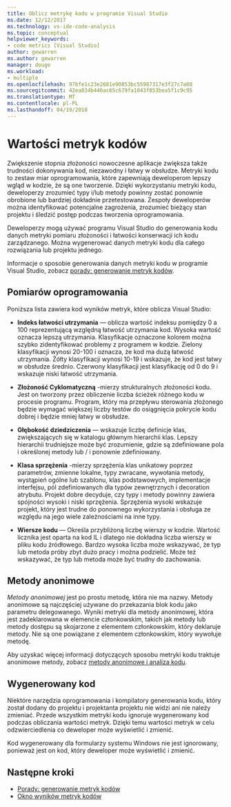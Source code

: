 ```yaml
---
title: Oblicz metrykę kodu w programie Visual Studio
ms.date: 12/12/2017
ms.technology: vs-ide-code-analysis
ms.topic: conceptual
helpviewer_keywords:
- code metrics [Visual Studio]
author: gewarren
ms.author: gewarren
manager: douge
ms.workload:
- multiple
ms.openlocfilehash: 97bfe1c23e2681e90853bc55987317e3f27c7a08
ms.sourcegitcommit: 42ea834b446ac65c679fa1043f853bea5f1c9c95
ms.translationtype: MT
ms.contentlocale: pl-PL
ms.lasthandoff: 04/19/2018
---
```

# <a name="code-metrics-values"></a>Wartości metryk kodów

Zwiększenie stopnia złożoności nowoczesne aplikacje zwiększa także trudności dokonywania kod, niezawodny i łatwy w obsłudze. Metryki kodu to zestaw miar oprogramowania, które zapewniają deweloperom lepszy wgląd w kodzie, że są one tworzenie. Dzięki wykorzystaniu metryki kodu, deweloperzy zrozumieć typy i/lub metody powinny zostać ponownie obrobione lub bardziej dokładnie przetestowana. Zespoły deweloperów można identyfikować potencjalne zagrożenia, zrozumieć bieżący stan projektu i śledzić postęp podczas tworzenia oprogramowania.

Deweloperzy mogą używać programu Visual Studio do generowania kodu danych metryki pomiaru złożoności i łatwości konserwacji ich kodu zarządzanego. Można wygenerować danych metryki kodu dla całego rozwiązania lub projektu jednego.

Informacje o sposobie generowania danych metryki kodu w programie Visual Studio, zobacz [porady: generowanie metryk kodów](../code-quality/how-to-generate-code-metrics-data.md).

## <a name="software-measurements"></a>Pomiarów oprogramowania

Poniższa lista zawiera kod wyników metryk, które oblicza Visual Studio:

- **Indeks łatwości utrzymania** — oblicza wartość indeksu pomiędzy 0 a 100 reprezentującą względną łatwość utrzymania kod. Wysoka wartość oznacza lepszą utrzymania. Klasyfikacje oznaczone kolorem można szybko zidentyfikować problemy z programem w kodzie. Zielony klasyfikacji wynosi 20-100 i oznacza, że kod ma dużą łatwość utrzymania. Żółty klasyfikacji wynosi 10-19 i wskazuje, że kod jest łatwy w obsłudze średnio. Czerwony klasyfikacji jest klasyfikację od 0 do 9 i wskazuje niski łatwość utrzymania.

- **Złożoność Cyklomatyczną** -mierzy strukturalnych złożoności kodu. Jest on tworzony przez obliczenie liczba ścieżek różnego kodu w procesie programu. Program, który ma przepływu sterowania złożonego będzie wymagać większej liczby testów do osiągnięcia pokrycie kodu dobrej i będzie mniej łatwy w obsłudze.

- **Głębokość dziedziczenia** — wskazuje liczbę definicje klas, zwiększających się w katalogu głównym hierarchii klas. Lepszy hierarchii trudniejsze może być zrozumienie, gdzie są zdefiniowane pola i określonej metody lub / i ponownie zdefiniowany.

- **Klasa sprzężenia** -mierzy sprzężenia klas unikatowy poprzez parametrów, zmienne lokalne, typy zwracane, wywołania metody, wystąpień ogólne lub szablonu, klas podstawowych, implementacje interfejsu, pól zdefiniowanych dla typów zewnętrznych i decoration atrybutu. Projekt dobre decyduje, czy typy i metody powinny zawiera spójności wysoki i niski sprzężenia. Sprzężenia wysoki wskazuje projekt, który jest trudne do ponownego wykorzystania i obsługa ze względu na jego wiele zależnościami na inne typy.

- **Wiersze kodu** — Określa przybliżoną liczbę wierszy w kodzie. Wartość licznika jest oparta na kod IL i dlatego nie dokładna liczba wierszy w pliku kodu źródłowego. Bardzo wysoka liczba może wskazywać, że typ lub metoda próby zbyt dużo pracy i można podzielić. Może też wskazywać, że typ lub metoda może być trudny do zachowania.

## <a name="anonymous-methods"></a>Metody anonimowe

*Metody anonimowej* jest po prostu metodę, która nie ma nazwy. Metody anonimowe są najczęściej używane do przekazania blok kodu jako parametru delegowanego. Wyniki metryki dla metody anonimowej, która jest zadeklarowana w elemencie członkowskim, takich jak metody lub metody dostępu są skojarzone z elementem członkowskim, który deklaruje metody. Nie są one powiązane z elementem członkowskim, który wywołuje metodę.

Aby uzyskać więcej informacji dotyczących sposobu metryki kodu traktuje anonimowe metody, zobacz [metody anonimowe i analiza kodu](../code-quality/anonymous-methods-and-code-analysis.md).

## <a name="generated-code"></a>Wygenerowany kod

Niektóre narzędzia oprogramowania i kompilatory generowania kodu, który został dodany do projektu i projektanta projektu nie widzi ani nie należy zmieniać. Przede wszystkim metryki kodu ignoruje wygenerowany kod podczas obliczania wartości metryk. Dzięki temu wartości metryk w celu odzwierciedlenia co deweloper może wyświetlić i zmienić.

Kod wygenerowany dla formularzy systemu Windows nie jest ignorowany, ponieważ jest on kod, który deweloper może wyświetlić i zmienić.

## <a name="next-steps"></a>Następne kroki

- [Porady: generowanie metryk kodów](../code-quality/how-to-generate-code-metrics-data.md)
- [Okno wyników metryk kodów](../code-quality/working-with-code-metrics-data.md)